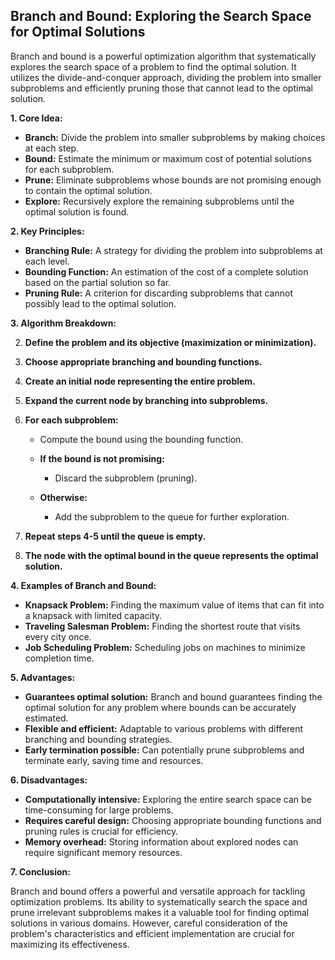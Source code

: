 ## Branch and Bound: Exploring the Search Space for Optimal Solutions

Branch and bound is a powerful optimization algorithm that systematically explores the search space of a problem to find the optimal solution. It utilizes the divide-and-conquer approach, dividing the problem into smaller subproblems and efficiently pruning those that cannot lead to the optimal solution.

**1. Core Idea:**

- **Branch:** Divide the problem into smaller subproblems by making choices at each step.
- **Bound:** Estimate the minimum or maximum cost of potential solutions for each subproblem.
- **Prune:** Eliminate subproblems whose bounds are not promising enough to contain the optimal solution.
- **Explore:** Recursively explore the remaining subproblems until the optimal solution is found.

**2. Key Principles:**

- **Branching Rule:** A strategy for dividing the problem into subproblems at each level.
- **Bounding Function:** An estimation of the cost of a complete solution based on the partial solution so far.
- **Pruning Rule:** A criterion for discarding subproblems that cannot possibly lead to the optimal solution.

**3. Algorithm Breakdown:**

2. **Define the problem and its objective (maximization or minimization).**
4. **Choose appropriate branching and bounding functions.**
6. **Create an initial node representing the entire problem.**
8. **Expand the current node by branching into subproblems.**
10. **For each subproblem:**
    
    - Compute the bound using the bounding function.
    - **If the bound is not promising:**
        
        - Discard the subproblem (pruning).
        
    - **Otherwise:**
        
        - Add the subproblem to the queue for further exploration.
        
    
12. **Repeat steps 4-5 until the queue is empty.**
14. **The node with the optimal bound in the queue represents the optimal solution.**

**4. Examples of Branch and Bound:**

- **Knapsack Problem:** Finding the maximum value of items that can fit into a knapsack with limited capacity.
- **Traveling Salesman Problem:** Finding the shortest route that visits every city once.
- **Job Scheduling Problem:** Scheduling jobs on machines to minimize completion time.

**5. Advantages:**

- **Guarantees optimal solution:** Branch and bound guarantees finding the optimal solution for any problem where bounds can be accurately estimated.
- **Flexible and efficient:** Adaptable to various problems with different branching and bounding strategies.
- **Early termination possible:** Can potentially prune subproblems and terminate early, saving time and resources.

**6. Disadvantages:**

- **Computationally intensive:** Exploring the entire search space can be time-consuming for large problems.
- **Requires careful design:** Choosing appropriate bounding functions and pruning rules is crucial for efficiency.
- **Memory overhead:** Storing information about explored nodes can require significant memory resources.

**7. Conclusion:**

Branch and bound offers a powerful and versatile approach for tackling optimization problems. Its ability to systematically search the space and prune irrelevant subproblems makes it a valuable tool for finding optimal solutions in various domains. However, careful consideration of the problem's characteristics and efficient implementation are crucial for maximizing its effectiveness.